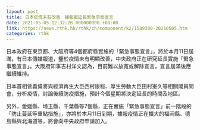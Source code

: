 ```yaml
---
layout: post
title: 日本疫情未有改善　據報擬延長緊急事態宣言
date: 2021-05-05 12:32:26.000000000 +08:00
link: https://news.rthk.hk/rthk/ch/component/k2/1589300-20210505.htm
categories: rthk
---
```


日本政府在東京都、大阪府等4個都府縣實施的「緊急事態宣言」，將於本月11日屆滿，有日本傳媒報道，鑒於疫情未有明顯改善，中央政府正在研究延長實施「緊急事態宣言」。大阪府知事吉村洋文認為，目前難以放寬或解除宣言，宣言屆滿後應繼續維持。

日本首相菅義偉將與經濟再生大臣西村康稔、厚生勞動大臣田村憲久等相關閣員開會，分析疫情，討論後續防疫措施，預計今個星期將決定延長的時間及地區。

另外，愛媛縣、埼玉縣、千葉縣等7個縣，正在實施「緊急事態宣言」前一階段的「防止蔓延等重點措施」，亦將於本月11日到期，據報疫情正在擴大的福岡縣、德島縣與北海道等，將會向中央政府申請加入。
